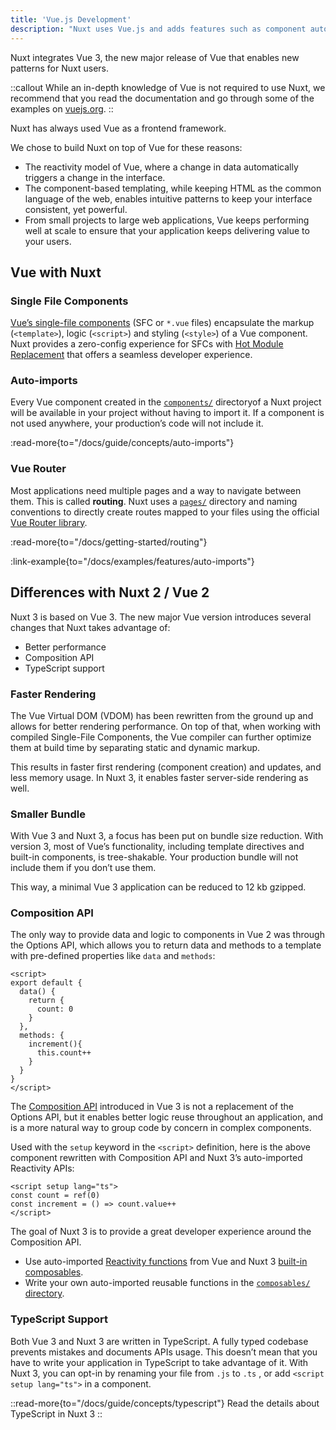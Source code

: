 ```yaml
---
title: 'Vue.js Development'
description: "Nuxt uses Vue.js and adds features such as component auto-imports, file-based routing and composables for a SSR-friendly usage."
---
```


Nuxt integrates Vue 3, the new major release of Vue that enables new patterns for Nuxt users.

::callout
While an in-depth knowledge of Vue is not required to use Nuxt, we recommend that you read the documentation and go through some of the examples on [vuejs.org](https://vuejs.org).
::

Nuxt has always used Vue as a frontend framework.

We chose to build Nuxt on top of Vue for these reasons:

- The reactivity model of Vue, where a change in data automatically triggers a change in the interface.
- The component-based templating, while keeping HTML as the common language of the web, enables intuitive patterns to keep your interface consistent, yet powerful.
- From small projects to large web applications, Vue keeps performing well at scale to ensure that your application keeps delivering value to your users.

## Vue with Nuxt

### Single File Components

[Vue’s single-file components](https://v3.vuejs.org/guide/single-file-component.html) (SFC or `*.vue` files) encapsulate the markup (`<template>`), logic (`<script>`) and styling (`<style>`) of a Vue component. Nuxt provides a zero-config experience for SFCs with [Hot Module Replacement](https://vitejs.dev/guide/features.html#hot-module-replacement) that offers a seamless developer experience.

### Auto-imports

Every Vue component created in the [`components/`](/docs/guide/directory-structure/components) directoryof a Nuxt project will be available in your project without having to import it. If a component is not used anywhere, your production’s code will not include it.

:read-more{to="/docs/guide/concepts/auto-imports"}

### Vue Router

Most applications need multiple pages and a way to navigate between them. This is called **routing**. Nuxt uses a [`pages/`](/docs/guide/directory-structure/pages) directory and naming conventions to directly create routes mapped to your files using the official [Vue Router library](https://router.vuejs.org).

:read-more{to="/docs/getting-started/routing"}

:link-example{to="/docs/examples/features/auto-imports"}

## Differences with Nuxt 2 / Vue 2

Nuxt 3 is based on Vue 3. The new major Vue version introduces several changes that Nuxt takes advantage of:

- Better performance
- Composition API
- TypeScript support

### Faster Rendering

The Vue Virtual DOM (VDOM) has been rewritten from the ground up and allows for better rendering performance. On top of that, when working with compiled Single-File Components, the Vue compiler can further optimize them at build time by separating static and dynamic markup.

This results in faster first rendering (component creation) and updates, and less memory usage. In Nuxt 3, it enables faster server-side rendering as well.

### Smaller Bundle

With Vue 3 and Nuxt 3, a focus has been put on bundle size reduction. With version 3, most of Vue’s functionality, including template directives and built-in components, is tree-shakable. Your production bundle will not include them if you don’t use them.

This way, a minimal Vue 3 application can be reduced to 12 kb gzipped.

### Composition API

The only way to provide data and logic to components in Vue 2 was through the Options API, which allows you to return data and methods to a template with pre-defined properties like `data` and `methods`:

```vue
<script>
export default {
  data() {
    return {
      count: 0
    }
  },
  methods: {
    increment(){
      this.count++
    }
  }
}
</script>
```

The [Composition API](https://vuejs.org/guide/extras/composition-api-faq.html) introduced in Vue 3 is not a replacement of the Options API, but it enables better logic reuse throughout an application, and is a more natural way to group code by concern in complex components.

Used with the `setup` keyword in the `<script>` definition, here is the above component rewritten with Composition API and Nuxt 3’s auto-imported Reactivity APIs:

```vue [components/Counter.vue]
<script setup lang="ts">
const count = ref(0)
const increment = () => count.value++
</script>
```

The goal of Nuxt 3 is to provide a great developer experience around the Composition API.

- Use auto-imported [Reactivity functions](https://vuejs.org/api/reactivity-core.html) from Vue and Nuxt 3 [built-in composables](/docs/api/composables/use-async-data).
- Write your own auto-imported reusable functions in the [`composables/` directory](/docs/guide/directory-structure/composables).

### TypeScript Support

Both Vue 3 and Nuxt 3 are written in TypeScript. A fully typed codebase prevents mistakes and documents APIs usage. This doesn’t mean that you have to write your application in TypeScript to take advantage of it. With Nuxt 3, you can opt-in by renaming your file from `.js` to `.ts` , or add `<script setup lang="ts">` in a component.

::read-more{to="/docs/guide/concepts/typescript"}
Read the details about TypeScript in Nuxt 3
::
